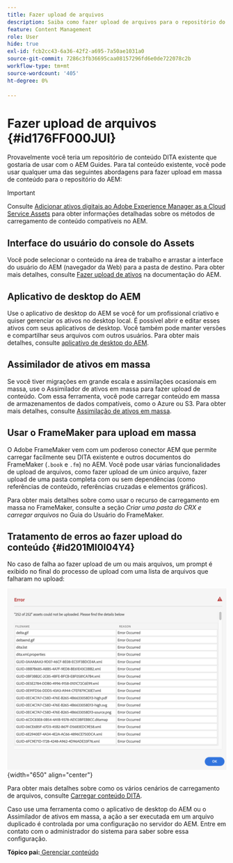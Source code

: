 ```yaml
---
title: Fazer upload de arquivos
description: Saiba como fazer upload de arquivos para o repositório do AEM e lidar com erros. Conhecer a interface do usuário do console de ativos, o aplicativo de desktop AEM, a assimilação de ativos em massa e usar o FrameMaker para upload em massa.
feature: Content Management
role: User
hide: true
exl-id: fcb2cc43-6a36-42f2-a695-7a50ae1031a0
source-git-commit: 7286c3fb36695caa08157296fd6e0de722078c2b
workflow-type: tm+mt
source-wordcount: '405'
ht-degree: 0%

---
```


# Fazer upload de arquivos {#id176FF000JUI}

Provavelmente você teria um repositório de conteúdo DITA existente que gostaria de usar com o AEM Guides. Para tal conteúdo existente, você pode usar qualquer uma das seguintes abordagens para fazer upload em massa de conteúdo para o repositório do AEM:

>[!IMPORTANT]
>
> Consulte [Adicionar ativos digitais ao Adobe Experience Manager as a Cloud Service Assets](https://experienceleague.adobe.com/docs/experience-manager-cloud-service/assets/manage/add-assets.html?lang=pt-BR) para obter informações detalhadas sobre os métodos de carregamento de conteúdo compatíveis no AEM.

## Interface do usuário do console do Assets

Você pode selecionar o conteúdo na área de trabalho e arrastar a interface do usuário do AEM \(navegador da Web\) para a pasta de destino. Para obter mais detalhes, consulte [Fazer upload de ativos](https://experienceleague.adobe.com/docs/experience-manager-cloud-service/assets/manage/add-assets.html?lang=pt-BR#upload-assets) na documentação do AEM.

## Aplicativo de desktop do AEM 

Use o aplicativo de desktop do AEM se você for um profissional criativo e quiser gerenciar os ativos no desktop local. É possível abrir e editar esses ativos com seus aplicativos de desktop. Você também pode manter versões e compartilhar seus arquivos com outros usuários. Para obter mais detalhes, consulte [aplicativo de desktop do AEM](https://experienceleague.adobe.com/docs/experience-manager-desktop-app/using/using.html?lang=pt-BR).

## Assimilador de ativos em massa

Se você tiver migrações em grande escala e assimilações ocasionais em massa, use o Assimilador de ativos em massa para fazer upload de conteúdo. Com essa ferramenta, você pode carregar conteúdo em massa de armazenamentos de dados compatíveis, como o Azure ou S3. Para obter mais detalhes, consulte [Assimilação de ativos em massa](https://experienceleague.adobe.com/docs/experience-manager-cloud-service/assets/manage/add-assets.html?lang=pt-BR#asset-bulk-ingestor).

## Usar o FrameMaker para upload em massa

O Adobe FrameMaker vem com um poderoso conector AEM que permite carregar facilmente seu DITA existente e outros documentos do FrameMaker \(`.book` e `.fm`\) no AEM. Você pode usar várias funcionalidades de upload de arquivos, como fazer upload de um único arquivo, fazer upload de uma pasta completa com ou sem dependências \(como referências de conteúdo, referências cruzadas e elementos gráficos\).

Para obter mais detalhes sobre como usar o recurso de carregamento em massa no FrameMaker, consulte a seção *Criar uma pasta do CRX e carregar arquivos* no Guia do Usuário do FrameMaker.

## Tratamento de erros ao fazer upload do conteúdo {#id201MI0I04Y4}

No caso de falha ao fazer upload de um ou mais arquivos, um prompt é exibido no final do processo de upload com uma lista de arquivos que falharam no upload:

![](images/uuid-files-failed-to-upload_cs.png){width="650" align="center"}

Para obter mais detalhes sobre como os vários cenários de carregamento de arquivos, consulte [Carregar conteúdo DITA](authoring-file-management.md#).

Caso use uma ferramenta como o aplicativo de desktop do AEM ou o Assimilador de ativos em massa, a ação a ser executada em um arquivo duplicado é controlada por uma configuração no servidor do AEM. Entre em contato com o administrador do sistema para saber sobre essa configuração.

**Tópico pai:**&#x200B;[ Gerenciar conteúdo](authoring.md)

